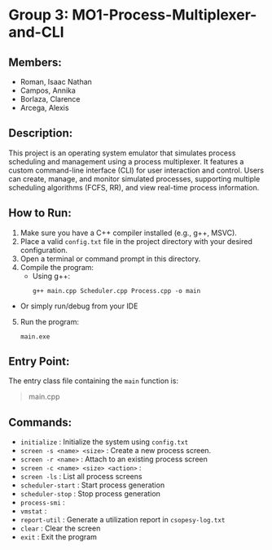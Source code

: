# Group 3: MO1-Process-Multiplexer-and-CLI

Members:
-------------

- Roman, Isaac Nathan
- Campos, Annika
- Borlaza, Clarence 
- Arcega, Alexis

Description:
-------------
This project is an operating system emulator that simulates process scheduling and management using a process multiplexer. It features a custom command-line interface (CLI) for user interaction and control. Users can create, manage, and monitor simulated processes, supporting multiple scheduling algorithms (FCFS, RR), and view real-time process information.

How to Run:
-----------
1. Make sure you have a C++ compiler installed (e.g., g++, MSVC).
2. Place a valid `config.txt` file in the project directory with your desired configuration.
3. Open a terminal or command prompt in this directory.
4. Compile the program:
   - Using g++:
     ```
     g++ main.cpp Scheduler.cpp Process.cpp -o main
     ```
  - Or simply run/debug from your IDE
5. Run the program:
   ```
   main.exe
   ```

Entry Point:
------------
The entry class file containing the `main` function is:
> main.cpp

Commands:
---------
- `initialize` : Initialize the system using `config.txt`
- `screen -s <name> <size>` : Create a new process screen.
- `screen -r <name>` : Attach to an existing process screen
- `screen -c <name> <size> <action>` : 
- `screen -ls` : List all process screens
- `scheduler-start` : Start process generation
- `scheduler-stop` : Stop process generation
- `process-smi` :
- `vmstat` : 
- `report-util` : Generate a utilization report in `csopesy-log.txt`
- `clear` : Clear the screen
- `exit` : Exit the program

